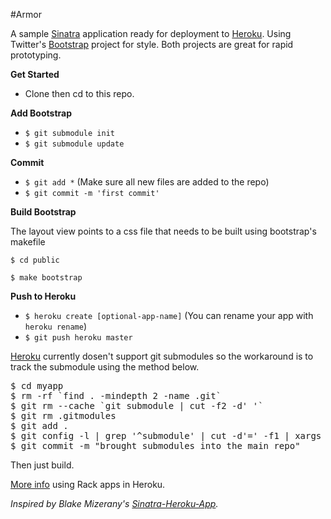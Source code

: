 #Armor

A sample [Sinatra](http://www.sinatrarb.com/) application ready for deployment to [Heroku](http://heroku.com). Using Twitter's [Bootstrap](http://twitter.github.com/bootstrap/) project for style. Both projects are great for rapid prototyping.

**Get Started**

* Clone then cd to this repo.

**Add Bootstrap**

* `$ git submodule init`
* `$ git submodule update`

**Commit**

* `$ git add *` (Make sure all new files are added to the repo)
* `$ git commit -m 'first commit'`

**Build Bootstrap**

The layout view points to a css file that needs to be built using bootstrap's makefile

`$ cd public`

`$ make bootstrap`

**Push to Heroku**

* `$ heroku create [optional-app-name]` (You can rename your app with `heroku rename`)
* `$ git push heroku master`

[Heroku](http://devcenter.heroku.com/articles/git-submodules) currently dosen't support git submodules so the workaround is to track the submodule using the method below.

<pre class="CodeRay" lang="term"><span class="c">$</span><span class="fu"> cd myapp
</span><span class="c">$</span><span class="fu"> rm -rf `find . -mindepth 2 -name .git`
</span><span class="c">$</span><span class="fu"> git rm --cache `git submodule | cut -f2 -d' '`
</span><span class="c">$</span><span class="fu"> git rm .gitmodules
</span><span class="c">$</span><span class="fu"> git add .
</span><span class="c">$</span><span class="fu"> git config -l | grep '^submodule' | cut -d'=' -f1 | xargs -n1 git config --unset-all
</span><span class="c">$</span><span class="fu"> git commit -m "brought submodules into the main repo"
</span></pre>

Then just build.

[More info](http://devcenter.heroku.com/articles/rack) using Rack apps in Heroku.

*Inspired by Blake Mizerany's [Sinatra-Heroku-App](https://github.com/bmizerany/heroku-sinatra-app).*
